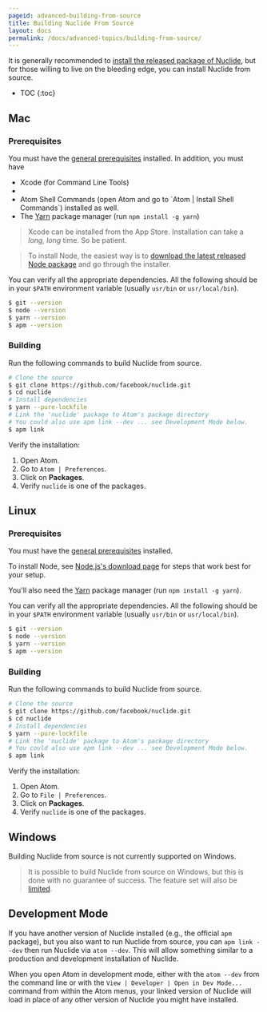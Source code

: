 ```yaml
---
pageid: advanced-building-from-source
title: Building Nuclide From Source
layout: docs
permalink: /docs/advanced-topics/building-from-source/
---
```


It is generally recommended to [install the released package of Nuclide](/docs/setup), but for
those willing to live on the bleeding edge, you can install Nuclide from source.

* TOC
{:toc}

## Mac

### Prerequisites

You must have the [general prerequisites](/docs/editor/setup#mac__prerequisites) installed. In
addition, you must have

<ul>
  <li>Xcode (for Command Line Tools)</li>
  <li class="node"></li>
  <li>Atom Shell Commands (open Atom and go to `Atom | Install Shell Commands`) installed as well.</li>
  <li>The <a href="https://yarnpkg.com">Yarn</a> package manager (run <code>npm install -g yarn</code>)</li>
</ul>

> Xcode can be installed from the App Store. Installation can take a *long, long* time. So be patient.

> To install Node, the easiest way is to
> [download the latest released Node package](https://nodejs.org) and go through the installer.

You can verify all the appropriate dependencies. All the following should be in your `$PATH` environment variable (usually `usr/bin` or `usr/local/bin`).

```bash
$ git --version
$ node --version
$ yarn --version
$ apm --version
```

### Building

Run the following commands to build Nuclide from source.

```bash
# Clone the source
$ git clone https://github.com/facebook/nuclide.git
$ cd nuclide
# Install dependencies
$ yarn --pure-lockfile
# Link the 'nuclide' package to Atom's package directory
# You could also use apm link --dev ... see Development Mode below.
$ apm link
```

Verify the installation:

1. Open Atom.
2. Go to `Atom | Preferences`.
3. Click on **Packages**.
4. Verify `nuclide` is one of the packages.

## Linux

### Prerequisites

You must have the [general prerequisites](/docs/editor/setup#linux__prerequisites) installed.

<p class="node"></p>

To install Node, see [Node.js's download page](https://nodejs.org/en/download/) for steps that work best for your setup.

You'll also need the [Yarn](https://yarnpkg.com) package manager (run `npm install -g yarn`).

You can verify all the appropriate dependencies. All the following should be in your `$PATH` environment variable (usually `usr/bin` or `usr/local/bin`).

```bash
$ git --version
$ node --version
$ yarn --version
$ apm --version
```

### Building

Run the following commands to build Nuclide from source.

```bash
# Clone the source
$ git clone https://github.com/facebook/nuclide.git
$ cd nuclide
# Install dependencies
$ yarn --pure-lockfile
# Link the 'nuclide' package to Atom's package directory
# You could also use apm link --dev ... see Development Mode below.
$ apm link
```

Verify the installation:

1. Open Atom.
2. Go to `File | Preferences`.
3. Click on **Packages**.
4. Verify `nuclide` is one of the packages.

## Windows

Building Nuclide from source is not currently supported on Windows.

> It is possible to build Nuclide from source on Windows, but this is done with no guarantee of
> success. The feature set will also be [limited](/docs/editor/setup/#windows).

## Development Mode

If you have another version of Nuclide installed (e.g., the official `apm` package), but you also want to run Nuclide from source, you can `apm link --dev` then run Nuclide via `atom --dev`. This will allow something similar to a production and development installation of Nuclide.

When you open Atom in development mode, either with the `atom --dev` from the command line or with
the `View | Developer | Open in Dev Mode...` command from within the Atom menus, your linked version
of Nuclide will load in place of any other version of Nuclide you might have installed.
